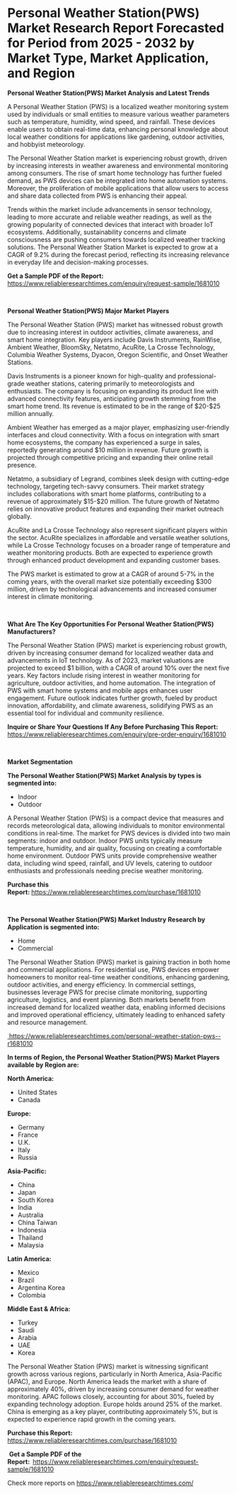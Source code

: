 <p><h1>Personal Weather Station(PWS) Market Research Report Forecasted for Period from 2025 -  2032 by Market Type, Market Application, and Region</h1></p><p><strong>Personal Weather Station(PWS) Market Analysis and Latest Trends</strong></p>
<p><p>A Personal Weather Station (PWS) is a localized weather monitoring system used by individuals or small entities to measure various weather parameters such as temperature, humidity, wind speed, and rainfall. These devices enable users to obtain real-time data, enhancing personal knowledge about local weather conditions for applications like gardening, outdoor activities, and hobbyist meteorology.</p><p>The Personal Weather Station market is experiencing robust growth, driven by increasing interests in weather awareness and environmental monitoring among consumers. The rise of smart home technology has further fueled demand, as PWS devices can be integrated into home automation systems. Moreover, the proliferation of mobile applications that allow users to access and share data collected from PWS is enhancing their appeal.</p><p>Trends within the market include advancements in sensor technology, leading to more accurate and reliable weather readings, as well as the growing popularity of connected devices that interact with broader IoT ecosystems. Additionally, sustainability concerns and climate consciousness are pushing consumers towards localized weather tracking solutions. The Personal Weather Station Market is expected to grow at a CAGR of 9.2% during the forecast period, reflecting its increasing relevance in everyday life and decision-making processes.</p></p>
<p><strong>Get a Sample PDF of the Report:&nbsp;</strong> <a href="https://www.reliableresearchtimes.com/enquiry/request-sample/1681010?utm_campaign=3261&utm_medium=2&utm_source=Github&utm_content=ia&utm_term=24032025&utm_id=personal-weather-stationpws">https://www.reliableresearchtimes.com/enquiry/request-sample/1681010</a></p>
<p>&nbsp;</p>
<p><strong>Personal Weather Station(PWS) Major Market Players</strong></p>
<p><p>The Personal Weather Station (PWS) market has witnessed robust growth due to increasing interest in outdoor activities, climate awareness, and smart home integration. Key players include Davis Instruments, RainWise, Ambient Weather, BloomSky, Netatmo, AcuRite, La Crosse Technology, Columbia Weather Systems, Dyacon, Oregon Scientific, and Onset Weather Stations.</p><p>Davis Instruments is a pioneer known for high-quality and professional-grade weather stations, catering primarily to meteorologists and enthusiasts. The company is focusing on expanding its product line with advanced connectivity features, anticipating growth stemming from the smart home trend. Its revenue is estimated to be in the range of $20-$25 million annually.</p><p>Ambient Weather has emerged as a major player, emphasizing user-friendly interfaces and cloud connectivity. With a focus on integration with smart home ecosystems, the company has experienced a surge in sales, reportedly generating around $10 million in revenue. Future growth is projected through competitive pricing and expanding their online retail presence.</p><p>Netatmo, a subsidiary of Legrand, combines sleek design with cutting-edge technology, targeting tech-savvy consumers. Their market strategy includes collaborations with smart home platforms, contributing to a revenue of approximately $15-$20 million. The future growth of Netatmo relies on innovative product features and expanding their market outreach globally.</p><p>AcuRite and La Crosse Technology also represent significant players within the sector. AcuRite specializes in affordable and versatile weather solutions, while La Crosse Technology focuses on a broader range of temperature and weather monitoring products. Both are expected to experience growth through enhanced product development and expanding customer bases.</p><p>The PWS market is estimated to grow at a CAGR of around 5-7% in the coming years, with the overall market size potentially exceeding $300 million, driven by technological advancements and increased consumer interest in climate monitoring.</p></p>
<p>&nbsp;</p>
<p><strong>What Are The Key Opportunities For Personal Weather Station(PWS) Manufacturers?</strong></p>
<p><p>The Personal Weather Station (PWS) market is experiencing robust growth, driven by increasing consumer demand for localized weather data and advancements in IoT technology. As of 2023, market valuations are projected to exceed $1 billion, with a CAGR of around 10% over the next five years. Key factors include rising interest in weather monitoring for agriculture, outdoor activities, and home automation. The integration of PWS with smart home systems and mobile apps enhances user engagement. Future outlook indicates further growth, fueled by product innovation, affordability, and climate awareness, solidifying PWS as an essential tool for individual and community resilience.</p></p>
<p><strong>Inquire or Share Your Questions If Any Before Purchasing This Report:</strong> <a href="https://www.reliableresearchtimes.com/enquiry/pre-order-enquiry/1681010?utm_campaign=3261&utm_medium=2&utm_source=Github&utm_content=ia&utm_term=24032025&utm_id=personal-weather-stationpws">https://www.reliableresearchtimes.com/enquiry/pre-order-enquiry/1681010</a></p>
<p>&nbsp;</p>
<p><strong>Market Segmentation</strong></p>
<p><strong>The Personal Weather Station(PWS) Market Analysis by types is segmented into:</strong></p>
<p><ul><li>Indoor</li><li>Outdoor</li></ul></p>
<p><p>A Personal Weather Station (PWS) is a compact device that measures and records meteorological data, allowing individuals to monitor environmental conditions in real-time. The market for PWS devices is divided into two main segments: indoor and outdoor. Indoor PWS units typically measure temperature, humidity, and air quality, focusing on creating a comfortable home environment. Outdoor PWS units provide comprehensive weather data, including wind speed, rainfall, and UV levels, catering to outdoor enthusiasts and professionals needing precise weather monitoring.</p></p>
<p><strong>Purchase this Report:&nbsp;</strong><a href="https://www.reliableresearchtimes.com/purchase/1681010?utm_campaign=3261&utm_medium=2&utm_source=Github&utm_content=ia&utm_term=24032025&utm_id=personal-weather-stationpws">https://www.reliableresearchtimes.com/purchase/1681010</a></p>
<p>&nbsp;</p>
<p><strong>The Personal Weather Station(PWS) Market Industry Research by Application is segmented into:</strong></p>
<p><ul><li>Home</li><li>Commercial</li></ul></p>
<p><p>The Personal Weather Station (PWS) market is gaining traction in both home and commercial applications. For residential use, PWS devices empower homeowners to monitor real-time weather conditions, enhancing gardening, outdoor activities, and energy efficiency. In commercial settings, businesses leverage PWS for precise climate monitoring, supporting agriculture, logistics, and event planning. Both markets benefit from increased demand for localized weather data, enabling informed decisions and improved operational efficiency, ultimately leading to enhanced safety and resource management.</p></p>
<p><a href="https://www.reliableresearchtimes.com/personal-weather-station-pws--r1681010?utm_campaign=3261&utm_medium=2&utm_source=Github&utm_content=ia&utm_term=24032025&utm_id=personal-weather-stationpws">&nbsp;https://www.reliableresearchtimes.com/personal-weather-station-pws--r1681010</a></p>
<p><strong>In terms of Region, the Personal Weather Station(PWS) Market Players available by Region are:</strong></p>
<p>
    <p> <strong> North America: </strong>
        <ul>
            <li>United States</li>
            <li>Canada</li>
        </ul>
        </p> 
    <p> <strong> Europe: </strong>
        <ul>
            <li>Germany</li>
            <li>France</li>
            <li>U.K.</li>
            <li>Italy</li>
            <li>Russia</li>
        </ul>
        </p> 
    <p> <strong> Asia-Pacific: </strong>
        <ul>
            <li>China</li>
            <li>Japan</li>
            <li>South Korea</li>
            <li>India</li>
            <li>Australia</li>
            <li>China Taiwan</li>
            <li>Indonesia</li>
            <li>Thailand</li>
            <li>Malaysia</li>
        </ul>
        </p> 
    <p> <strong> Latin America: </strong>
        <ul>
            <li>Mexico</li>
            <li>Brazil</li>
            <li>Argentina Korea</li>
            <li>Colombia</li>
        </ul>
        </p> 
    <p> <strong> Middle East & Africa: </strong>
        <ul>
            <li>Turkey</li>
            <li>Saudi</li>
            <li>Arabia</li>
            <li>UAE</li>
            <li>Korea</li>
        </ul>
    </p>
    </p>
<p><p>The Personal Weather Station (PWS) market is witnessing significant growth across various regions, particularly in North America, Asia-Pacific (APAC), and Europe. North America leads the market with a share of approximately 40%, driven by increasing consumer demand for weather monitoring. APAC follows closely, accounting for about 30%, fueled by expanding technology adoption. Europe holds around 25% of the market. China is emerging as a key player, contributing approximately 5%, but is expected to experience rapid growth in the coming years.</p></p>
<p><strong>Purchase this Report: </strong><a href="https://www.reliableresearchtimes.com/purchase/1681010?utm_campaign=3261&utm_medium=2&utm_source=Github&utm_content=ia&utm_term=24032025&utm_id=personal-weather-stationpws">https://www.reliableresearchtimes.com/purchase/1681010</a></p>
<p>&nbsp;<strong>Get a Sample PDF of the Report:&nbsp;&nbsp;</strong><a href="https://www.reliableresearchtimes.com/enquiry/request-sample/1681010?utm_campaign=3261&utm_medium=2&utm_source=Github&utm_content=ia&utm_term=24032025&utm_id=personal-weather-stationpws">https://www.reliableresearchtimes.com/enquiry/request-sample/1681010</a></p>
<p><strong></strong></p>
<p>Check more reports on <a href="https://www.reliableresearchtimes.com/?utm_campaign=3261&utm_medium=2&utm_source=Github&utm_content=ia&utm_term=24032025&utm_id=personal-weather-stationpws">https://www.reliableresearchtimes.com/</a></p>
